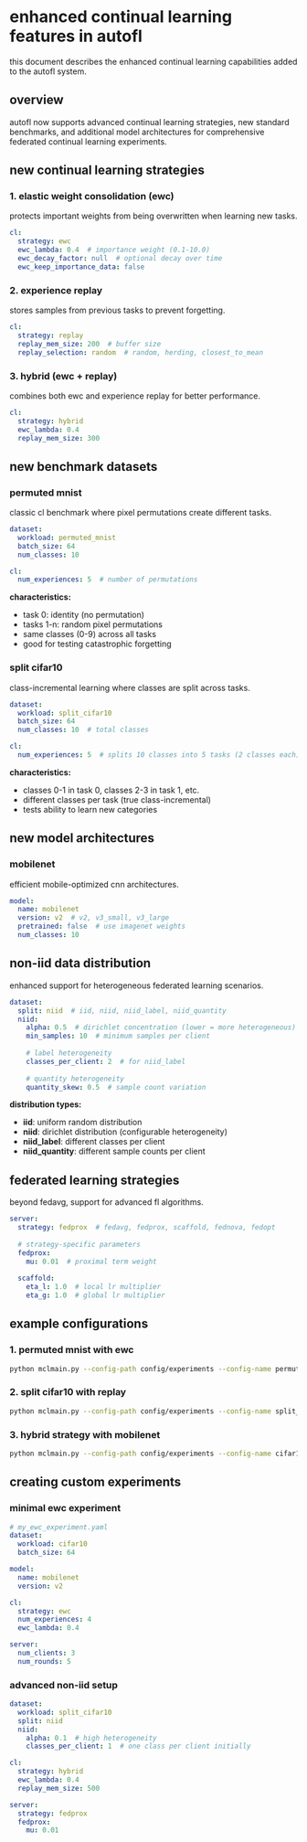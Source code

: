 # enhanced continual learning features in autofl

this document describes the enhanced continual learning capabilities added to the autofl system.

## overview

autofl now supports advanced continual learning strategies, new standard benchmarks, and additional model architectures for comprehensive federated continual learning experiments.

## new continual learning strategies

### 1. elastic weight consolidation (ewc)
protects important weights from being overwritten when learning new tasks.

```yaml
cl:
  strategy: ewc
  ewc_lambda: 0.4  # importance weight (0.1-10.0)
  ewc_decay_factor: null  # optional decay over time
  ewc_keep_importance_data: false
```

### 2. experience replay
stores samples from previous tasks to prevent forgetting.

```yaml
cl:
  strategy: replay
  replay_mem_size: 200  # buffer size
  replay_selection: random  # random, herding, closest_to_mean
```

### 3. hybrid (ewc + replay)
combines both ewc and experience replay for better performance.

```yaml
cl:
  strategy: hybrid
  ewc_lambda: 0.4
  replay_mem_size: 300
```

## new benchmark datasets

### permuted mnist
classic cl benchmark where pixel permutations create different tasks.

```yaml
dataset:
  workload: permuted_mnist
  batch_size: 64
  num_classes: 10

cl:
  num_experiences: 5  # number of permutations
```

**characteristics:**
- task 0: identity (no permutation)
- tasks 1-n: random pixel permutations
- same classes (0-9) across all tasks
- good for testing catastrophic forgetting

### split cifar10
class-incremental learning where classes are split across tasks.

```yaml
dataset:
  workload: split_cifar10
  batch_size: 64
  num_classes: 10  # total classes

cl:
  num_experiences: 5  # splits 10 classes into 5 tasks (2 classes each)
```

**characteristics:**
- classes 0-1 in task 0, classes 2-3 in task 1, etc.
- different classes per task (true class-incremental)
- tests ability to learn new categories

## new model architectures

### mobilenet
efficient mobile-optimized cnn architectures.

```yaml
model:
  name: mobilenet
  version: v2  # v2, v3_small, v3_large
  pretrained: false  # use imagenet weights
  num_classes: 10
```

## non-iid data distribution

enhanced support for heterogeneous federated learning scenarios.

```yaml
dataset:
  split: niid  # iid, niid, niid_label, niid_quantity
  niid:
    alpha: 0.5  # dirichlet concentration (lower = more heterogeneous)
    min_samples: 10  # minimum samples per client
    
    # label heterogeneity
    classes_per_client: 2  # for niid_label
    
    # quantity heterogeneity  
    quantity_skew: 0.5  # sample count variation
```

**distribution types:**
- **iid**: uniform random distribution
- **niid**: dirichlet distribution (configurable heterogeneity)
- **niid_label**: different classes per client
- **niid_quantity**: different sample counts per client

## federated learning strategies

beyond fedavg, support for advanced fl algorithms.

```yaml
server:
  strategy: fedprox  # fedavg, fedprox, scaffold, fednova, fedopt
  
  # strategy-specific parameters
  fedprox:
    mu: 0.01  # proximal term weight
    
  scaffold:
    eta_l: 1.0  # local lr multiplier
    eta_g: 1.0  # global lr multiplier
```

## example configurations

### 1. permuted mnist with ewc
```bash
python mclmain.py --config-path config/experiments --config-name permuted_mnist_ewc
```

### 2. split cifar10 with replay
```bash
python mclmain.py --config-path config/experiments --config-name split_cifar10_replay
```

### 3. hybrid strategy with mobilenet
```bash
python mclmain.py --config-path config/experiments --config-name cifar10_hybrid_gpu
```

## creating custom experiments

### minimal ewc experiment
```yaml
# my_ewc_experiment.yaml
dataset:
  workload: cifar10
  batch_size: 64

model:
  name: mobilenet
  version: v2

cl:
  strategy: ewc
  num_experiences: 4
  ewc_lambda: 0.4

server:
  num_clients: 3
  num_rounds: 5
```

### advanced non-iid setup
```yaml
dataset:
  workload: split_cifar10
  split: niid
  niid:
    alpha: 0.1  # high heterogeneity
    classes_per_client: 1  # one class per client initially

cl:
  strategy: hybrid
  ewc_lambda: 0.4
  replay_mem_size: 500

server:
  strategy: fedprox
  fedprox:
    mu: 0.01
```